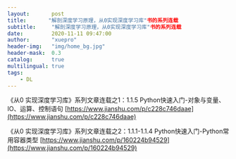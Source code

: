 ```yaml
---
layout:       post
title:       "解剖深度学习原理，从0实现深度学习库"书的系列连载
subtitle:     "解剖深度学习原理，从0实现深度学习库"书的系列连载
date:         2020-11-11 09:47:00
author:       "xuepro"
header-img:   "img/home_bg.jpg"
header-mask:  0.3
catalog:      true
multilingual: true
tags:
    - DL
---
```




《从0 实现深度学习库》系列文章连载之1：1.1.5 Python快速入门-对象与变量、IO、运算、控制语句
[https://www.jianshu.com/p/c228c746daae](https://www.jianshu.com/p/c228c746daae)


 《从0 实现深度学习库》系列文章连载之2：1.1.1-1.1.4 Python快速入门-Python常用容器类型
[https://www.jianshu.com/p/160224b94529](https://www.jianshu.com/p/160224b94529)
